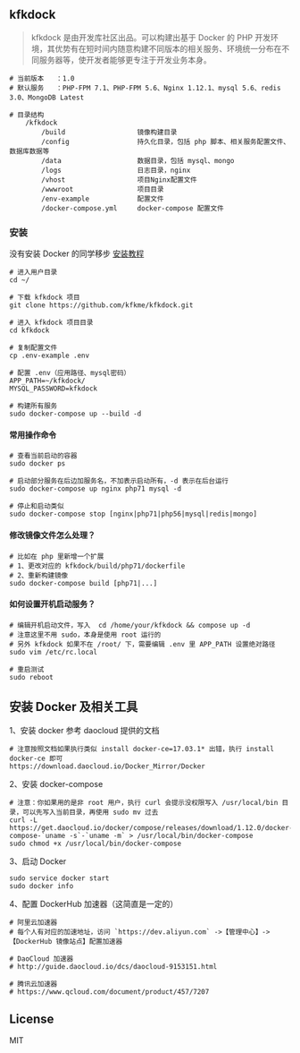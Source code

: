 ## kfkdock

> kfkdock 是由开发库社区出品。可以构建出基于 Docker 的 PHP 开发环境，其优势有在短时间内随意构建不同版本的相关服务、环境统一分布在不同服务器等，使开发者能够更专注于开发业务本身。

    # 当前版本   ：1.0
    # 默认服务   ：PHP-FPM 7.1、PHP-FPM 5.6、Nginx 1.12.1、mysql 5.6、redis 3.0、MongoDB Latest
    
    # 目录结构
        /kfkdock
            /build                  镜像构建目录
            /config                 持久化目录，包括 php 脚本、相关服务配置文件、数据库数据等
            /data                   数据目录，包括 mysql、mongo
            /logs                   日志目录，nginx
            /vhost                  项目Nginx配置文件
            /wwwroot                项目目录
            /env-example            配置文件
            /docker-compose.yml     docker-compose 配置文件

### 安装

没有安装 Docker 的同学移步 [安装教程](https://github.com/kfkme/kfkdock#安装-docker-及相关工具)

```
# 进入用户目录
cd ~/

# 下载 kfkdock 项目
git clone https://github.com/kfkme/kfkdock.git

# 进入 kfkdock 项目目录
cd kfkdock

# 复制配置文件
cp .env-example .env

# 配置 .env（应用路径、mysql密码）
APP_PATH=~/kfkdock/
MYSQL_PASSWORD=kfkdock

# 构建所有服务
sudo docker-compose up --build -d
```


#### 常用操作命令
```
# 查看当前启动的容器
sudo docker ps

# 启动部分服务在后边加服务名，不加表示启动所有，-d 表示在后台运行
sudo docker-compose up nginx php71 mysql -d

# 停止和启动类似
sudo docker-compose stop [nginx|php71|php56|mysql|redis|mongo]
```
#### 修改镜像文件怎么处理？
    
    # 比如在 php 里新增一个扩展
    # 1、更改对应的 kfkdock/build/php71/dockerfile
    # 2、重新构建镜像
    sudo docker-compose build [php71|...]

#### 如何设置开机启动服务？

    # 编辑开机启动文件，写入  cd /home/your/kfkdock && compose up -d
    # 注意这里不用 sudo，本身是使用 root 运行的
    # 另外 kfkdock 如果不在 /root/ 下，需要编辑 .env 里 APP_PATH 设置绝对路径
    sudo vim /etc/rc.local

    # 重启测试
    sudo reboot

## 安装 Docker 及相关工具

1、安装 docker 参考 daocloud 提供的文档
    
    # 注意按照文档如果执行类似 install docker-ce=17.03.1* 出错，执行 install docker-ce 即可
    https://download.daocloud.io/Docker_Mirror/Docker

2、安装 docker-compose
    
    # 注意：你如果用的是非 root 用户，执行 curl 会提示没权限写入 /usr/local/bin 目录，可以先写入当前目录，再使用 sudo mv 过去
    curl -L https://get.daocloud.io/docker/compose/releases/download/1.12.0/docker-compose-`uname -s`-`uname -m` > /usr/local/bin/docker-compose
    sudo chmod +x /usr/local/bin/docker-compose

3、启动 Docker

    sudo service docker start
    sudo docker info    

4、配置 DockerHub 加速器（这简直是一定的）

    # 阿里云加速器
    # 每个人有对应的加速地址，访问 `https://dev.aliyun.com` ->【管理中心】-> 【DockerHub 镜像站点】配置加速器

    # DaoCloud 加速器
    # http://guide.daocloud.io/dcs/daocloud-9153151.html

    # 腾讯云加速器
    # https://www.qcloud.com/document/product/457/7207

## License
MIT
